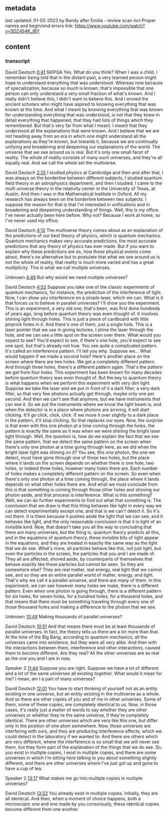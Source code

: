 ## metadata

last updated: 01-02-2023 by Randy after Emilia - review scan incl Proper names and begin/end errors
link: https://www.youtube.com/watch?v=SDZ454K_lBY

## content

### transcript

David Deutsch [0:41](https://www.youtube.com/watch?v=SDZ454K_lBY&t=41) SKIPQA
Yes. What do you think? When I was a child, I remember being told that in the distant past, a very learned person might hope to understand everything that was understood. Whereas now because of specialization, because so much is known, that's impossible that one person can only understand a very small fraction of what's known. And I really didn't believe this, I didn't want to believe this. And I envied the ancient scholars who might have aspired to knowing everything that was known at the time. And what I meant by knowing everything that was known for understanding everything that was understood, is not that they knew in detail everything that happened, that they had lists of things which they remembered. But that's very far from what I meant. I meant that they understood all the explanations that were known. And I believe that we are not heading away from an era in which one might understand all the explanations as they're known, but towards it, because we are continually unifying and broadening and deepening our explanations of the world. The universe that we see around us is real. But it's only one small facet of reality. The whole of reality consists of many such universes, and they're all equally real. And we call the whole set the multiverse.

David Deutsch [2:25](https://www.youtube.com/watch?v=SDZ454K_lBY&t=145)
I studied physics at Cambridge and then and after that, I was always on the borderline between different subjects, I studied quantum field theory in an astrophysics department, and then I studied, I came to the multi universe theory in the relativity center in the University of Texas, at Austin. And then I was in the Mathematical Institute in Oxford. All my research has always been on the borderline between two subjects. I suppose the reason for that is that I'm interested in unifications and in broadening and deepening understanding of things. Well, this is my office. I've never actually been here before. Why not? Because I work at home, so I've never used my office.

David Deutsch [4:12](https://www.youtube.com/watch?v=SDZ454K_lBY&t=252)
The multiverse theory comes about as an explanation of the predictions of our best theory of physics, which is quantum mechanics. Quantum mechanics makes very accurate predictions, the most accurate predictions that any theory of physics has ever made. But if you want to explain why these predictions are so, how these physical events come about, there's no alternative but to postulate that what we see around us is not the whole of reality, that reality is much more varied and has a great multiplicity. This is what we call multiple universes.

Unknown [4:49](https://www.youtube.com/watch?v=SDZ454K_lBY&t=289)
But why would we need multiple universes?

David Deutsch [4:53](https://www.youtube.com/watch?v=SDZ454K_lBY&t=293)
Suppose you take one of the classic experiments of quantum mechanics, for instance, the prediction of the interference of light. Now, I can show you interference on a simple laser, which we can. What is it that forces us to believe in parallel universes? I'll show you the experiment. This is an experiment, a very old one, that's been, was first done hundreds of years ago, long before quantum theory was even thought of. It involves shining light through holes. This is just a piece of cardboard with little pinprick holes in it. And there's one of them, just a single hole. This is a laser pointer that we use in giving lectures. I shine the laser through the hole, and we can see a little spot on the screen over there. What would you expect to see? You'd expect to see, if there's one hole, you'd expect to see one spot, but that's already not true. You see quite a complicated pattern. It's called an interference pattern. I'll tell you why. Suppose we... What would happen if we made a second hole? Here's another place on the screen where there are two holes. We get a completely different pattern. And through three holes, there's a different pattern again. That's the pattern we get from four holes. This experiment has been known for many decades before quantum theory was even thought of. But the key to quantum theory is what happens when we perform this experiment with very dim light. Suppose we take the laser and we put in front of it a dark filter, a very dark filter, so that very few photons actually get through, maybe only one per second. And then we can't see that anymore, but we have instruments that can see it. So we put the instruments where we know the light beam is, and when the detector is in a place where photons are arriving, it will start clicking. It'll go click, click, click. If we move it over slightly to a dark place in the pattern, it'll stop clicking. So that replaces our eyes. Now, the surprise is that even with this one photon at a time coming through the holes, the pattern is exactly the same as it was when we were shining the bright laser light through. Well, the question is, how do we explain the fact that we see the same pattern, that we detect the same pattern on the screen when there's only one photon at a time going through here, as we did when the bright laser light was shining on it? You see, this one photon, the one we detect, must have gone through one of those two holes, but the place where it lands on the screen depends on whether there is one hole, two holes, or indeed three holes, however many holes there are. Each number of holes makes a completely different pattern on the screen. So even when there's only one photon at a time coming through, the place where it lands depends on what other holes there are. And what we must conclude from this is that something is coming through those other holes and shoving our photon aside, and that process is interference. What is this something? Well, we can do further experiments to find out what that something is. The conclusion that we draw is that this thing behaves like light in every way we can detect experimentally except one, and that is we can't detect it. So it's not there. It is there because it pushes aside the light that we can see, and it behaves like light, and the only reasonable conclusion is that it is light of an invisible kind. Now, that doesn't take you all the way to concluding that there are many universes, but the thing is, quantum theory predicts all this, and in the equations of quantum theory, these invisible bits of light appear in the equations, and they are treated in exactly the same way as the light that we do see. What's more, all particles behave like this, not just light, but even the particles in the screen, the particles that you and I are made of. They all are affected, shoved aside, by counterparts of themselves that behave exactly like those particles but cannot be seen. So they are somewhere else? They are real matter, real energy, real light that we cannot see, and so they are an entire parallel world of matter, energy, and light. That's why we call it a parallel universe, and there are many of them. In this experiment, we can see however many holes we make, there is a different pattern. Even when one photon is going through, there is a different pattern for six holes, for seven holes, for a hundred holes, for a thousand holes, and that means that there must be something traveling through every one of those thousand holes and making a difference to the photon that we see.

Unknown [10:49](https://www.youtube.com/watch?v=SDZ454K_lBY&t=649)
Making thousands of parallel universes?

David Deutsch [10:51](https://www.youtube.com/watch?v=SDZ454K_lBY&t=651)
And that means there must be at least thousands of parallel universes. In fact, the theory tells us there are a lot more than that. At the time of the Big Bang, according to quantum mechanics, all the universes came into existence, but they were all very alike. And then with the interactions between them, interference and other interactions, caused them to become different. Are they real? All the other universes are as real as the one you and I are in now.

Speaker 2 [11:44](https://www.youtube.com/watch?v=SDZ454K_lBY&t=704)
Suppose you are right. Suppose we have a lot of different and a lot of the same universes all existing together. What would it mean for me? I mean, am I a part of many universes?

David Deutsch [12:01](https://www.youtube.com/watch?v=SDZ454K_lBY&t=721)
You have to start thinking of yourself not as an entity existing in one universe, but an entity existing in the multiverse as a whole. And so there are other copies of you and of me in other universes. Some of them, some of these copies, are completely identical to us. Now, in those cases, it's really just a matter of words to say whether they are other universes or whether they're the same universe, if they're completely identical. There are other universes which are very like this one, but differ only in the position of one atom somewhere. Now, those universes are interfering with ours, and they are producing interference effects, which we could detect in the laboratory if we wanted to. And there are others which are very different, where the interference is so small that we will never see them, but they form part of the explanation of the things that we do see. So, you exist in multiple copies, I exist in multiple copies, and there are some universes in which I'm sitting here talking to you about something slightly different, and there are other universes where I've just got up and gone to have a cup of tea.

Speaker 2 [13:17](https://www.youtube.com/watch?v=SDZ454K_lBY&t=797)
What makes me go into multiple copies in multiple universes?

David Deutsch [13:22](https://www.youtube.com/watch?v=SDZ454K_lBY&t=802)
You already exist in multiple copies. Initially, they are all identical. And then, when a moment of choice happens, both a microscopic one and one made by you consciously, these identical copies become different from one another.
